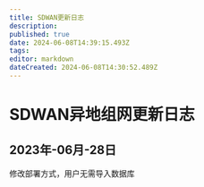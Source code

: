 ```yaml
---
title: SDWAN更新日志
description: 
published: true
date: 2024-06-08T14:39:15.493Z
tags: 
editor: markdown
dateCreated: 2024-06-08T14:30:52.489Z
---
```


# SDWAN异地组网更新日志
## 2023年-06月-28日
修改部署方式，用户无需导入数据库